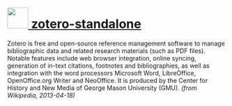 # [<img src="https://cdn.jsdelivr.net/gh/chocolatey/chocolatey-coreteampackages@430b7ebac494468d32c2c20e362a01321a483642/icons/zotero-standalone.png" height="48" width="48" /> zotero-standalone](https://chocolatey.org/packages/zotero-standalone)

Zotero is free and open-source reference management software to manage bibliographic data and related research materials (such as PDF files). Notable features include web browser integration, online syncing, generation of in-text citations, footnotes and bibliographies, as well as integration with the word processors Microsoft Word, LibreOffice, OpenOffice.org Writer and NeoOffice. It is produced by the Center for History and New Media of George Mason University (GMU). *(from Wikipedia, 2013-04-18)*
